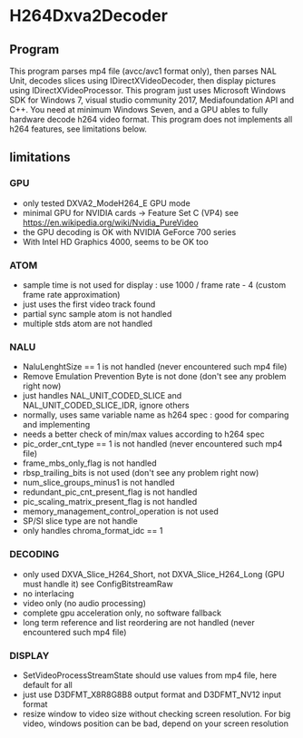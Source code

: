 # H264Dxva2Decoder

## Program

This program parses mp4 file (avcc/avc1 format only), then parses NAL Unit, decodes slices using IDirectXVideoDecoder, then display pictures using IDirectXVideoProcessor. This program just uses Microsoft Windows SDK for Windows 7, visual studio community 2017, Mediafoundation API and C++. You need at minimum Windows Seven, and a GPU ables to fully hardware decode h264 video format. This program does not implements all h264 features, see limitations below.

## limitations

### GPU
* only tested DXVA2_ModeH264_E GPU mode
* minimal GPU for NVIDIA cards -> Feature Set C (VP4) see https://en.wikipedia.org/wiki/Nvidia_PureVideo
* the GPU decoding is OK with NVIDIA GeForce 700 series
* With Intel HD Graphics 4000, seems to be OK too

### ATOM
* sample time is not used for display : use 1000 / frame rate - 4 (custom frame rate approximation)
* just uses the first video track found
* partial sync sample atom is not handled
* multiple stds atom are not handled

### NALU
* NaluLenghtSize == 1 is not handled (never encountered such mp4 file)
* Remove Emulation Prevention Byte is not done (don't see any problem right now)
* just handles NAL_UNIT_CODED_SLICE and NAL_UNIT_CODED_SLICE_IDR, ignore others
* normally, uses same variable name as h264 spec : good for comparing and implementing
* needs a better check of min/max values according to h264 spec
* pic_order_cnt_type == 1 is not handled (never encountered such mp4 file)
* frame_mbs_only_flag is not handled
* rbsp_trailing_bits is not used (don't see any problem right now)
* num_slice_groups_minus1 is not handled
* redundant_pic_cnt_present_flag is not handled
* pic_scaling_matrix_present_flag is not handled
* memory_management_control_operation is not used
* SP/SI slice type are not handle
* only handles chroma_format_idc == 1

### DECODING
* only used DXVA_Slice_H264_Short, not DXVA_Slice_H264_Long (GPU must handle it) see ConfigBitstreamRaw
* no interlacing
* video only (no audio processing)
* complete gpu acceleration only, no software fallback
* long term reference and list reordering are not handled (never encountered such mp4 file)

### DISPLAY
* SetVideoProcessStreamState should use values from mp4 file, here default for all
* just use D3DFMT_X8R8G8B8 output format and D3DFMT_NV12 input format
* resize window to video size without checking screen resolution. For big video, windows position can be bad, depend on your screen resolution
